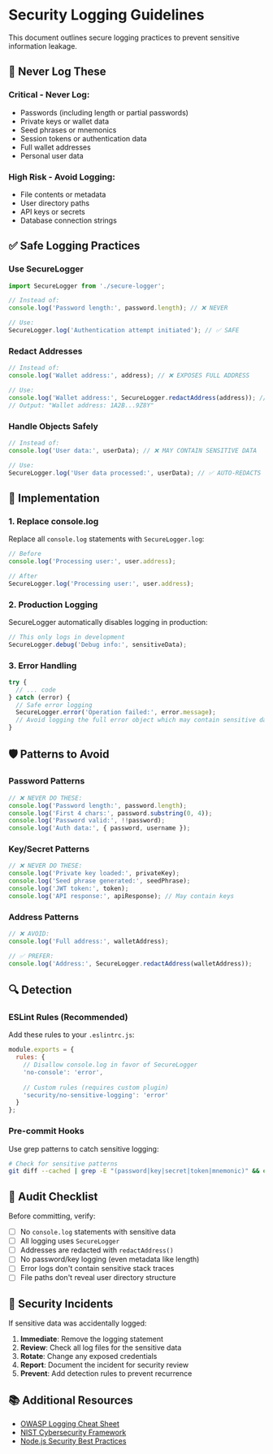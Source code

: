 # Security Logging Guidelines

This document outlines secure logging practices to prevent sensitive information leakage.

## 🚫 Never Log These

### Critical - Never Log:
- Passwords (including length or partial passwords)
- Private keys or wallet data
- Seed phrases or mnemonics
- Session tokens or authentication data
- Full wallet addresses
- Personal user data

### High Risk - Avoid Logging:
- File contents or metadata
- User directory paths
- API keys or secrets
- Database connection strings

## ✅ Safe Logging Practices

### Use SecureLogger
```typescript
import SecureLogger from './secure-logger';

// Instead of:
console.log('Password length:', password.length); // ❌ NEVER

// Use:
SecureLogger.log('Authentication attempt initiated'); // ✅ SAFE
```

### Redact Addresses
```typescript
// Instead of:
console.log('Wallet address:', address); // ❌ EXPOSES FULL ADDRESS

// Use:
console.log('Wallet address:', SecureLogger.redactAddress(address)); // ✅ SAFE
// Output: "Wallet address: 1A2B...9Z8Y"
```

### Handle Objects Safely
```typescript
// Instead of:
console.log('User data:', userData); // ❌ MAY CONTAIN SENSITIVE DATA

// Use:
SecureLogger.log('User data processed:', userData); // ✅ AUTO-REDACTS
```

## 🔧 Implementation

### 1. Replace console.log
Replace all `console.log` statements with `SecureLogger.log`:

```typescript
// Before
console.log('Processing user:', user.address);

// After  
SecureLogger.log('Processing user:', user.address);
```

### 2. Production Logging
SecureLogger automatically disables logging in production:

```typescript
// This only logs in development
SecureLogger.debug('Debug info:', sensitiveData);
```

### 3. Error Handling
```typescript
try {
  // ... code
} catch (error) {
  // Safe error logging
  SecureLogger.error('Operation failed:', error.message);
  // Avoid logging the full error object which may contain sensitive data
}
```

## 🛡️ Patterns to Avoid

### Password Patterns
```typescript
// ❌ NEVER DO THESE:
console.log('Password length:', password.length);
console.log('First 4 chars:', password.substring(0, 4));
console.log('Password valid:', !!password);
console.log('Auth data:', { password, username });
```

### Key/Secret Patterns
```typescript
// ❌ NEVER DO THESE:
console.log('Private key loaded:', privateKey);
console.log('Seed phrase generated:', seedPhrase);
console.log('JWT token:', token);
console.log('API response:', apiResponse); // May contain keys
```

### Address Patterns
```typescript
// ❌ AVOID:
console.log('Full address:', walletAddress);

// ✅ PREFER:
console.log('Address:', SecureLogger.redactAddress(walletAddress));
```

## 🔍 Detection

### ESLint Rules (Recommended)
Add these rules to your `.eslintrc.js`:

```javascript
module.exports = {
  rules: {
    // Disallow console.log in favor of SecureLogger
    'no-console': 'error',
    
    // Custom rules (requires custom plugin)
    'security/no-sensitive-logging': 'error'
  }
};
```

### Pre-commit Hooks
Use grep patterns to catch sensitive logging:

```bash
# Check for sensitive patterns
git diff --cached | grep -E "(password|key|secret|token|mnemonic)" && exit 1
```

## 📝 Audit Checklist

Before committing, verify:

- [ ] No `console.log` statements with sensitive data
- [ ] All logging uses `SecureLogger` 
- [ ] Addresses are redacted with `redactAddress()`
- [ ] No password/key logging (even metadata like length)
- [ ] Error logs don't contain sensitive stack traces
- [ ] File paths don't reveal user directory structure

## 🚨 Security Incidents

If sensitive data was accidentally logged:

1. **Immediate**: Remove the logging statement
2. **Review**: Check all log files for the sensitive data
3. **Rotate**: Change any exposed credentials
4. **Report**: Document the incident for security review
5. **Prevent**: Add detection rules to prevent recurrence

## 📚 Additional Resources

- [OWASP Logging Cheat Sheet](https://cheatsheetseries.owasp.org/cheatsheets/Logging_Cheat_Sheet.html)
- [NIST Cybersecurity Framework](https://www.nist.gov/cyberframework)
- [Node.js Security Best Practices](https://nodejs.org/en/security/)